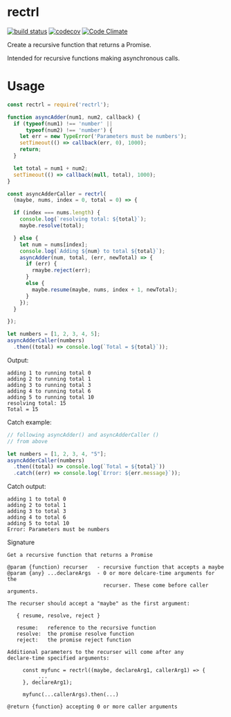 # rectrl

[![build status](https://api.travis-ci.org/ecman/rectrl.png)](https://travis-ci.org/ecman/rectrl) [![codecov](https://codecov.io/gh/ecman/rectrl/branch/master/graph/badge.svg)](https://codecov.io/gh/ecman/rectrl) [![Code Climate](https://codeclimate.com/github/ecman/rectrl/badges/gpa.svg)](https://codeclimate.com/github/ecman/rectrl)

Create a recursive function that returns a Promise.

Intended for recursive functions making asynchronous calls.

# Usage

```js
const rectrl = require('rectrl');

function asyncAdder(num1, num2, callback) {
  if (typeof(num1) !== 'number' ||
      typeof(num2) !== 'number') {
    let err = new TypeError('Parameters must be numbers');
    setTimeout(() => callback(err, 0), 1000);
    return;
  }

  let total = num1 + num2;
  setTimeout(() => callback(null, total), 1000);
}

const asyncAdderCaller = rectrl(
  (maybe, nums, index = 0, total = 0) => {

  if (index === nums.length) {
    console.log(`resolving total: ${total}`);
    maybe.resolve(total);

  } else {
    let num = nums[index];
    console.log(`Adding ${num} to total ${total}`);
    asyncAdder(num, total, (err, newTotal) => {
      if (err) {
        rmaybe.reject(err);
      } 
      else {
        maybe.resume(maybe, nums, index + 1, newTotal);
      }
    });
  }

});

let numbers = [1, 2, 3, 4, 5];
asyncAdderCaller(numbers)
  .then((total) => console.log(`Total = ${total}`));
```

Output:

```text
adding 1 to running total 0
adding 2 to running total 1
adding 3 to running total 3
adding 4 to running total 6
adding 5 to running total 10
resolving total: 15
Total = 15
```      

Catch example:

```js
// following asyncAdder() and asyncAdderCaller () 
// from above

let numbers = [1, 2, 3, 4, "5"];
asyncAdderCaller(numbers)
  .then((total) => console.log(`Total = ${total}`))
  .catch((err) => console.log(`Error: ${err.message}`));
```

Catch output:

```text
adding 1 to total 0
adding 2 to total 1
adding 3 to total 3
adding 4 to total 6
adding 5 to total 10
Error: Parameters must be numbers
```

Signature

```text
Get a recursive function that returns a Promise

@param {function) recurser   - recursive function that accepts a maybe
@param {any} ...declareArgs  - 0 or more delcare-time arguments for the 
                               recurser. These come before caller arguments.

The recurser should accept a "maybe" as the first argument:

   { resume, resolve, reject }
    
   resume:   reference to the recursive function
   resolve:  the promise resolve function
   reject:   the promise reject function

Additional parameters to the recurser will come after any
declare-time specified arguments:

     const myfunc = rectrl((maybe, declareArg1, callerArg1) => {
          ... 
     }, declareArg1);

     myfunc(...callerArgs).then(...)

@return {function} accepting 0 or more caller arguments
```

